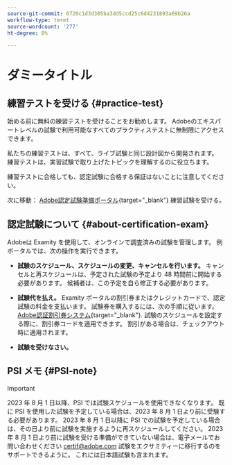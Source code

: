 ```yaml
---
source-git-commit: 6720c1d3d305ba3dd5ccd25c6d4231893a69b26a
workflow-type: tm+mt
source-wordcount: '277'
ht-degree: 0%

---
```

# ダミータイトル

## 練習テストを受ける {#practice-test}

始める前に無料の練習テストを受けることをお勧めします。 Adobeのエキスパートレベルの試験で利用可能なすべてのプラクティステストに無制限にアクセスできます。

私たちの練習テストは、すべて、ライブ試験と同じ設計図から開発されます。 練習テストは、実習試験で取り上げたトピックを理解するのに役立ちます。

練習テストに合格しても、認定試験に合格する保証はないことに注意してください。

次に移動： [Adobe認定試験準備ポータル](https://www.certmetrics.com/adobe/candidate/gmetrix_sso.aspx){target="_blank"} 練習試験を受ける。

## 認定試験について {#about-certification-exam}

Adobeは Examity を使用して、オンラインで調査済みの試験を管理します。 例ポータルでは、次の操作を実行できます。

* **試験のスケジュール、スケジュールの変更、キャンセルを行います。** キャンセルと再スケジュールは、予定された試験の予定より 48 時間前に開始する必要があります。 候補者は、この予定を自ら修正する必要があります。

* **試験代を払え。** Examity ポータルの割引券またはクレジットカードで、認定試験の料金を支払います。 試験券を購入するには、次の手順に従います。 [Adobe認証割引券システム](https://market.xvoucher.com/adobe/global){target="_blank"}. 試験のスケジュールを設定する際に、割引券コードを適用できます。 割引がある場合は、チェックアウト時に適用されます。

* **試験を受けなさい。**

## PSI メモ {#PSI-note}

>[!IMPORTANT]
>
>2023 年 8 月 1 日以降、PSI では試験スケジュールを使用できなくなります。 既に PSI を使用した試験を予定している場合は、2023 年 8 月 1 日より前に受験する必要があります。 2023 年 8 月 1 日以降に PSI での試験を予定している場合は、その日より前に試験を実施するように再スケジュールしてください。 2023 年 8 月 1 日より前に試験を受ける準備ができていない場合は、電子メールでお問い合わせください <certif@adobe.com> 試験をエクサミティーに移行するのをサポートできるように。 これには日本語試験も含まれます。
